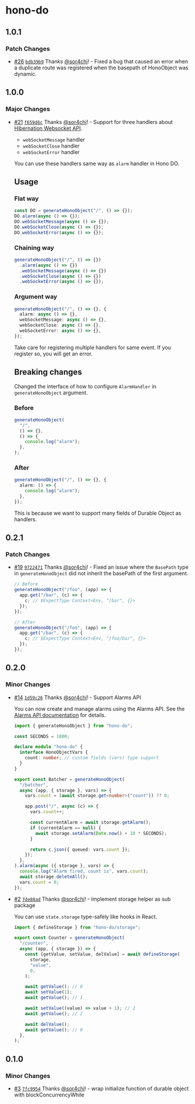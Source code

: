# hono-do

## 1.0.1

### Patch Changes

- [#26](https://github.com/sor4chi/hono-do/pull/26) [`bdb39b9`](https://github.com/sor4chi/hono-do/commit/bdb39b9f26d9fb6df859f24bf49c401f7665a816) Thanks [@sor4chi](https://github.com/sor4chi)! - Fixed a bug that caused an error when a duplicate route was registered when the basepath of HonoObject was dynamic.

## 1.0.0

### Major Changes

- [#21](https://github.com/sor4chi/hono-do/pull/21) [`f659d6c`](https://github.com/sor4chi/hono-do/commit/f659d6ce48e0c77f785a813faf1585d8f0b216ec) Thanks [@sor4chi](https://github.com/sor4chi)! - Support for three handlers about [Hibernation Websocket API](https://developers.cloudflare.com/durable-objects/learning/websockets/#websocket-hibernation).

  - `webSocketMessage` handler
  - `webSocketClose` handler
  - `webSocketError` handler

  You can use these handlers same way as `alarm` handler in Hono DO.

  ## Usage

  ### Flat way

  ```ts
  const DO = generateHonoObject("/", () => {});
  DO.alarm(async () => {});
  DO.webSocketMessage(async () => {});
  DO.webSocketClose(async () => {});
  DO.webSocketError(async () => {});
  ```

  ### Chaining way

  ```ts
  generateHonoObject("/", () => {})
    .alarm(async () => {})
    .webSocketMessage(async () => {})
    .webSocketClose(async () => {})
    .webSocketError(async () => {});
  ```

  ### Argument way

  ```ts
  generateHonoObject("/", () => {}, {
    alarm: async () => {},
    webSocketMessage: async () => {},
    webSocketClose: async () => {},
    webSocketError: async () => {},
  });
  ```

  Take care for registering multiple handlers for same event.
  If you register so, you will get an error.

  ## Breaking changes

  Changed the interface of how to configure `AlarmHandler` in `generateHonoObject` argument.

  ### Before

  ```ts
  generateHonoObject(
    "/",
    () => {},
    () => {
      console.log("alarm");
    },
  );
  ```

  ### After

  ```ts
  generateHonoObject("/", () => {}, {
    alarm: () => {
      console.log("alarm");
    },
  });
  ```

  This is because we want to support many fields of Durable Object as handlers.

## 0.2.1

### Patch Changes

- [#19](https://github.com/sor4chi/hono-do/pull/19) [`9722471`](https://github.com/sor4chi/hono-do/commit/9722471232447d56aa0fd60ac052fca2b30fb57d) Thanks [@sor4chi](https://github.com/sor4chi)! - Fixed an issue where the `BasePath` type in `generateHonoObject` did not inherit the basePath of the first argument.

  ```ts
  // Before
  generateHonoObject("/foo", (app) => {
    app.get("/bar", (c) => {
      c; // $ExpectType Context<Env, "/bar", {}>
    });
  });

  // After
  generateHonoObject("/foo", (app) => {
    app.get("/bar", (c) => {
      c; // $ExpectType Context<Env, "/foo/bar", {}>
    });
  });
  ```

## 0.2.0

### Minor Changes

- [#14](https://github.com/sor4chi/hono-do/pull/14) [`1d59c26`](https://github.com/sor4chi/hono-do/commit/1d59c26223aeb098064d7c320d531fc50ef525f4) Thanks [@sor4chi](https://github.com/sor4chi)! - Support Alarms API

  You can now create and manage alarms using the Alarms API. See the [Alarms API documentation](https://developers.cloudflare.com/durable-objects/api/alarms-in-durable-objects/) for details.

  ```ts
  import { generateHonoObject } from "hono-do";

  const SECONDS = 1000;

  declare module "hono-do" {
    interface HonoObjectVars {
      count: number; // custom fields (vars) type support
    }
  }

  export const Batcher = generateHonoObject(
    "/batcher",
    async (app, { storage }, vars) => {
      vars.count = (await storage.get<number>("count")) ?? 0;

      app.post("/", async (c) => {
        vars.count++;

        const currentAlarm = await storage.getAlarm();
        if (currentAlarm == null) {
          await storage.setAlarm(Date.now() + 10 * SECONDS);
        }

        return c.json({ queued: vars.count });
      });
    },
  ).alarm(async ({ storage }, vars) => {
    console.log("Alarm fired, count is", vars.count);
    await storage.deleteAll();
    vars.count = 0;
  });
  ```

- [#2](https://github.com/sor4chi/hono-do/pull/2) [`7de88ad`](https://github.com/sor4chi/hono-do/commit/7de88ad95123fb7fb074251273edf9b1b4f79abe) Thanks [@sor4chi](https://github.com/sor4chi)! - Implement storage helper as sub package

  You can use `state.storage` type-safely like hooks in React.

  ```ts
  import { defineStorage } from "hono-do/storage";

  export const Counter = generateHonoObject(
    "/counter",
    async (app, { storage }) => {
      const [getValue, setValue, delValue] = await defineStorage(
        storage,
        "value",
        0,
      );

      await getValue(); // 0
      await setValue(1);
      await getValue(); // 1

      await setValue((value) => value + 1); // 2
      await getValue(); // 2

      await delValue();
      await getValue(); // 0
    },
  );
  ```

## 0.1.0

### Minor Changes

- [#3](https://github.com/sor4chi/hono-do/pull/3) [`7fc9954`](https://github.com/sor4chi/hono-do/commit/7fc995476cc27fd48194b07f395d4fa0bce070df) Thanks [@sor4chi](https://github.com/sor4chi)! - wrap initialize function of durable object with blockConcurrencyWhile
